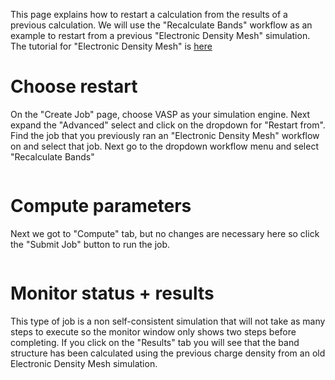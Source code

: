 <!-- by MH -->

This page explains how to restart a calculation from the results of a previous calculation.  We will use the "Recalculate Bands" workflow as an example to restart from a previous "Electronic Density Mesh" simulation. The tutorial for "Electronic Density Mesh" is [here](../electronic/electronic-density-mesh.md)

# Choose restart

On the "Create Job" page, choose VASP as your simulation engine. Next expand the "Advanced" select and click on the dropdown for "Restart from".  Find the job that you previously ran an "Electronic Density Mesh" workflow on and select that job.  Next go to the dropdown workflow menu and select "Recalculate Bands"

<img data-gifffer="/images/tutorials/RestartSelect.gif" />

# Compute parameters

Next we got to "Compute" tab, but no changes are necessary here so click the "Submit Job" button to run the job.

<img data-gifffer="/images/tutorials/RestartSubmit.gif" />

# Monitor status + results

This type of job is a non self-consistent simulation that will not take as many steps to execute so the monitor window only shows two steps before completing.  If you click on the "Results" tab you will see that the band structure has been calculated using the previous charge density from an old Electronic Density Mesh simulation.

<img data-gifffer="/images/tutorials/RestartResults.gif" />

